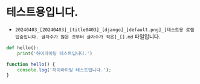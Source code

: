 
# 테스트용입니다.

* `20240403_[20240403]_[title0403]_[django]_[default.png]_[테스트용 로렘입숨입니다. 글자수가 많은 것부터 글자수가 적은]_[].md` 파일입니다.

```python
def hello():
    print('하이라이팅 테스트입니다.')
```

```javascript
function hello() {
    console.log('하이라이팅 테스트입니다.');
}
```
